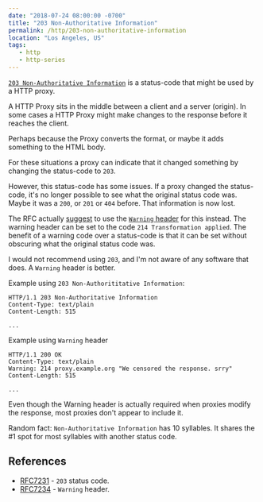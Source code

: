 ```yaml
---
date: "2018-07-24 08:00:00 -0700"
title: "203 Non-Authoritative Information"
permalink: /http/203-non-authoritative-information
location: "Los Angeles, US"
tags:
   - http
   - http-series
---
```


[`203 Non-Authoritative Information`][1] is a status-code that might be used by
a HTTP proxy.

A HTTP Proxy sits in the middle between a client and a server (origin). In
some cases a HTTP Proxy might make changes to the response before it reaches
the client.

Perhaps because the Proxy converts the format, or maybe it adds something to
the HTML body.

For these situations a proxy can indicate that it changed something by
changing the status-code to `203`.

However, this status-code has some issues. If a proxy changed the status-code,
it's no longer possible to see what the original status code was. Maybe it was
a `200`, or `201` or `404` before. That information is now lost.

The RFC actually [suggest][1] to use the [`Warning` header][2] for this instead.
The warning header can be set to the code `214 Transformation applied`. The
benefit of a warning code over a status-code is that it can be set without
obscuring what the original status code was.

I would not recommend using `203`, and I'm not aware of any software that does.
A `Warning` header is better.

Example using `203 Non-Authorititative Information`:

```http
HTTP/1.1 203 Non-Authoritative Information
Content-Type: text/plain
Content-Length: 515

...
```

Example using `Warning` header

```http
HTTP/1.1 200 OK
Content-Type: text/plain
Warning: 214 proxy.example.org "We censored the response. srry"
Content-Length: 515

...
```

Even though the Warning header is actually required when proxies modify
the response, most proxies don't appear to include it.

Random fact: `Non-Authoritative Information` has 10 syllables. It shares
the #1 spot for most syllables with another status code.

References
----------

* [RFC7231][1] - `203` status code.
* [RFC7234][2] - `Warning` header.

[1]: https://tools.ietf.org/html/rfc7231#section-6.3.3
[2]: https://tools.ietf.org/html/rfc7234#section-5.5
